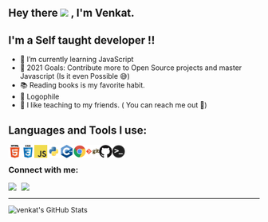 ## Hey there <img src="https://github.com/TheDudeThatCode/TheDudeThatCode/blob/master/Assets/Hi.gif" width="29px"> ,  I'm Venkat.

<!-- [Venkat](http://www.venkat13.ml) can add this to the end to link my website -->
## I'm a Self taught developer !!

- 🌱 I’m currently learning JavaScript 
- 🥅 2021 Goals: Contribute more to Open Source projects and master Javascript (Is it even Possible 😅)
- 📚 Reading books is my favorite habit.
- 💖 Logophile 
- 👬 I like teaching to my friends. ( You can reach me out 🚀)
  
<!--  adding the languages known -->
## Languages and Tools  I use:

<img align="left" alt="HTML5" width="26px" src="https://raw.githubusercontent.com/github/explore/80688e429a7d4ef2fca1e82350fe8e3517d3494d/topics/html/html.png" />

<img align="left" alt="CSS3" width="26px" src="https://raw.githubusercontent.com/github/explore/80688e429a7d4ef2fca1e82350fe8e3517d3494d/topics/css/css.png" />

<img align="left" alt="JavaScript" width="26px" src="https://raw.githubusercontent.com/github/explore/80688e429a7d4ef2fca1e82350fe8e3517d3494d/topics/javascript/javascript.png"/> 

<img align="left" alt="python" width="26px" src="https://raw.githubusercontent.com/github/explore/80688e429a7d4ef2fca1e82350fe8e3517d3494d/topics/python/python.png" />

<img align="left" alt="cpp" width="26px" src="https://raw.githubusercontent.com/github/explore/80688e429a7d4ef2fca1e82350fe8e3517d3494d/topics/cpp/cpp.png" />

<img align="left" alt="chromedevtools" width="26px" src="https://raw.githubusercontent.com/github/explore/80688e429a7d4ef2fca1e82350fe8e3517d3494d/topics/chrome/chrome.png" />

<img align="left" alt="Git" width="26px" src="https://raw.githubusercontent.com/github/explore/80688e429a7d4ef2fca1e82350fe8e3517d3494d/topics/git/git.png" />

<img align="left" alt="GitHub" width="26px" src="https://raw.githubusercontent.com/github/explore/78df643247d429f6cc873026c0622819ad797942/topics/github/github.png" />

<img align="left" alt="Terminal" width="26px" src="https://raw.githubusercontent.com/github/explore/80688e429a7d4ef2fca1e82350fe8e3517d3494d/topics/terminal/terminal.png" />

</br>
<!--  adding my current spotify song -->
<!-- 
### Spotify Playing 🎧 -->




### Connect with me:
<a href="https://www.linkedin.com/in/g-venkat/">
  <img align="left" width="26px" src="https://cdn.jsdelivr.net/npm/simple-icons@v3/icons/linkedin.svg"  />
</a>
 
<a href="mailto:srivenkatsairaj13@gmail.com">
  <img align="left" width="26px" src="https://cdn.jsdelivr.net/npm/simple-icons@v3/icons/gmail.svg" />
</a>

</br>

---


<!-- https://github.com/anuraghazra/github-readme-stats : to add the stats to github -->
<img align="left" alt="venkat's GitHub Stats" src="https://github-readme-stats.codestackr.vercel.app/api?username=srivenkat13&show_icons=true&hide_border=true&theme=tokyonight&hide=prs,issues" />

